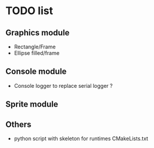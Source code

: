 # TODO list

## Graphics module
- Rectangle/Frame
- Ellipse filled/frame

## Console module
- Console logger to replace serial logger ?

## Sprite module

## Others
- python script with skeleton for runtimes CMakeLists.txt
